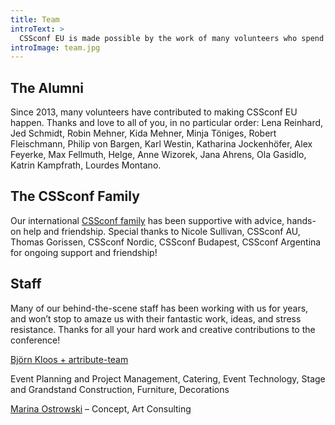 ```yaml
---
title: Team
introText: >
  CSSconf EU is made possible by the work of many volunteers who spend a lot of time and love preparing a fantastic day for you.
introImage: team.jpg
---
```


## The Alumni

Since 2013, many volunteers have contributed to making CSSconf EU happen. Thanks and love to all of you, in no particular order: Lena Reinhard, Jed Schmidt, Robin Mehner, Kida Mehner, Minja Töniges, Robert Fleischmann, Philip von Bargen, Karl Westin, Katharina Jockenhöfer, Alex Feyerke, Max Fellmuth, Helge, Anne Wizorek, Jana Ahrens, Ola Gasidlo, Katrin Kampfrath, Lourdes Montano.

## The CSSconf Family

Our international [CSSconf family](http://cssconf.org/) has been supportive with advice, hands-on help and friendship. Special thanks to Nicole Sullivan, CSSconf AU, Thomas Gorissen, CSSconf Nordic, CSSconf Budapest, CSSconf Argentina for ongoing support and friendship!

## Staff

Many of our behind-the-scene staff has been working with us for years, and won’t stop to amaze us with their fantastic work, ideas, and stress resistance. Thanks for all your hard work and creative contributions to the conference!

[Björn Kloos + artribute-team](http://artribute.de/)
<!-- Vivienne Popp, Jule Küppers, Tim Felix Dreske, Philipp Großmann, Gregor Elsner, Harald Höllrigl, Sven Kunze, Amin Motamedi – -->Event Planning and Project Management, Catering, Event Technology, Stage and Grandstand Construction, Furniture, Decorations

[Marina Ostrowski](http://www.marinaos.com) – Concept, Art Consulting

<!-- [WECAP](https://wecap.de/) – Video Recording

[keep on](http://wearekeepon.com/) – Moodfilm

[Siebdruckwerkstatt Neukölln](http://www.sdw-neukoelln.de/) – Screen Printing, Shirts & Bags -->
